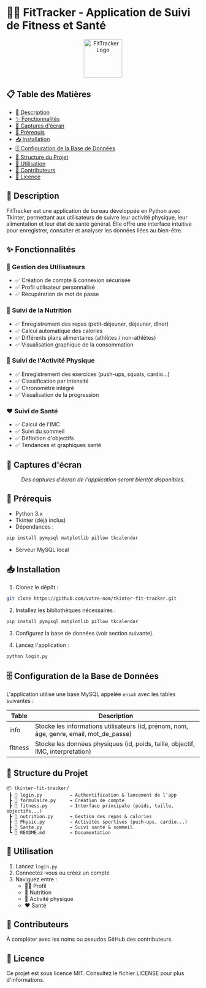 # 🏋️‍♂️ FitTracker - Application de Suivi de Fitness et Santé

<div align="center"> <img src="https://raw.githubusercontent.com/FortAwesome/Font-Awesome/6.x/svgs/solid/dumbbell.svg" width="100" height="100" alt="FitTracker Logo" /> </div>

## 📋 Table des Matières
- [📝 Description](#-description)
- [✨ Fonctionnalités](#-fonctionnalités)
- [📸 Captures d'écran](#-captures-décran)
- [🔧 Prérequis](#-prérequis)
- [📥 Installation](#-installation)
- [🗄️ Configuration de la Base de Données](#️-configuration-de-la-base-de-données)
- [📁 Structure du Projet](#-structure-du-projet)
- [🚀 Utilisation](#-utilisation)
- [👥 Contributeurs](#-contributeurs)
- [📄 Licence](#-licence)

## 📝 Description
FitTracker est une application de bureau développée en Python avec Tkinter, permettant aux utilisateurs de suivre leur activité physique, leur alimentation et leur état de santé général. Elle offre une interface intuitive pour enregistrer, consulter et analyser les données liées au bien-être.

## ✨ Fonctionnalités

### 👤 Gestion des Utilisateurs
- ✅ Création de compte & connexion sécurisée
- ✅ Profil utilisateur personnalisé
- ✅ Récupération de mot de passe

### 🍎 Suivi de la Nutrition
- ✅ Enregistrement des repas (petit-déjeuner, déjeuner, dîner)
- ✅ Calcul automatique des calories
- ✅ Différents plans alimentaires (athlètes / non-athlètes)
- ✅ Visualisation graphique de la consommation

### 💪 Suivi de l'Activité Physique
- ✅ Enregistrement des exercices (push-ups, squats, cardio...)
- ✅ Classification par intensité
- ✅ Chronomètre intégré
- ✅ Visualisation de la progression

### ❤️ Suivi de Santé
- ✅ Calcul de l'IMC
- ✅ Suivi du sommeil
- ✅ Définition d'objectifs
- ✅ Tendances et graphiques santé

## 📸 Captures d'écran
<div align="center"> <p><i>Des captures d'écran de l'application seront bientôt disponibles.</i></p> </div>

## 🔧 Prérequis
- Python 3.x
- Tkinter (déjà inclus)
- Dépendances :
```bash
pip install pymysql matplotlib pillow tkcalendar
```
- Serveur MySQL local

## 📥 Installation
1. Clonez le dépôt :
```bash
git clone https://github.com/votre-nom/tkinter-fit-tracker.git
```

2. Installez les bibliothèques nécessaires :
```bash
pip install pymysql matplotlib pillow tkcalendar
```

3. Configurez la base de données (voir section suivante).

4. Lancez l'application :
```bash
python login.py
```

## 🗄️ Configuration de la Base de Données
L'application utilise une base MySQL appelée `ensah` avec les tables suivantes :

| Table | Description |
|-------|-------------|
| info | Stocke les informations utilisateurs (id, prénom, nom, âge, genre, email, mot_de_passe) |
| fitness | Stocke les données physiques (id, poids, taille, objectif, IMC, interpretation) |

## 📁 Structure du Projet
```
📦 tkinter-fit-tracker/
 ┣ 📜 login.py          → Authentification & lancement de l'app
 ┣ 📜 formulaire.py     → Création de compte
 ┣ 📜 fitness.py        → Interface principale (poids, taille, objectifs...)
 ┣ 📜 nutrition.py      → Gestion des repas & calories
 ┣ 📜 Physic.py         → Activités sportives (push-ups, cardio...)
 ┣ 📜 Sante.py          → Suivi santé & sommeil
 ┗ 📜 README.md         → Documentation
```

## 🚀 Utilisation
1. Lancez `login.py`
2. Connectez-vous ou créez un compte
3. Naviguez entre :
   - 🧑‍💼 Profil
   - 🍎 Nutrition
   - 💪 Activité physique
   - ❤️ Santé

## 👥 Contributeurs
À compléter avec les noms ou pseudos GitHub des contributeurs.

## 📄 Licence
Ce projet est sous licence MIT.
Consultez le fichier LICENSE pour plus d'informations.